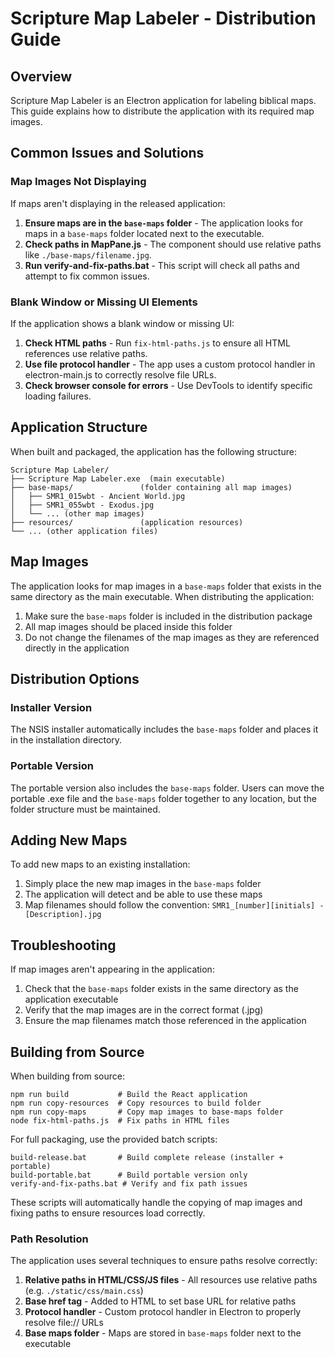 # Scripture Map Labeler - Distribution Guide

## Overview

Scripture Map Labeler is an Electron application for labeling biblical maps. This guide explains how to distribute the application with its required map images.

## Common Issues and Solutions

### Map Images Not Displaying

If maps aren't displaying in the released application:

1. **Ensure maps are in the `base-maps` folder** - The application looks for maps in a `base-maps` folder located next to the executable.
2. **Check paths in MapPane.js** - The component should use relative paths like `./base-maps/filename.jpg`.
3. **Run verify-and-fix-paths.bat** - This script will check all paths and attempt to fix common issues.

### Blank Window or Missing UI Elements

If the application shows a blank window or missing UI:

1. **Check HTML paths** - Run `fix-html-paths.js` to ensure all HTML references use relative paths.
2. **Use file protocol handler** - The app uses a custom protocol handler in electron-main.js to correctly resolve file URLs.
3. **Check browser console for errors** - Use DevTools to identify specific loading failures.

## Application Structure

When built and packaged, the application has the following structure:

```
Scripture Map Labeler/
├── Scripture Map Labeler.exe  (main executable)
├── base-maps/               (folder containing all map images)
│   ├── SMR1_015wbt - Ancient World.jpg
│   ├── SMR1_055wbt - Exodus.jpg
│   └── ... (other map images)
├── resources/               (application resources)
└── ... (other application files)
```

## Map Images

The application looks for map images in a `base-maps` folder that exists in the same directory as the main executable. When distributing the application:

1. Make sure the `base-maps` folder is included in the distribution package
2. All map images should be placed inside this folder
3. Do not change the filenames of the map images as they are referenced directly in the application

## Distribution Options

### Installer Version

The NSIS installer automatically includes the `base-maps` folder and places it in the installation directory.

### Portable Version

The portable version also includes the `base-maps` folder. Users can move the portable .exe file and the `base-maps` folder together to any location, but the folder structure must be maintained.

## Adding New Maps

To add new maps to an existing installation:

1. Simply place the new map images in the `base-maps` folder
2. The application will detect and be able to use these maps
3. Map filenames should follow the convention: `SMR1_[number][initials] - [Description].jpg`

## Troubleshooting

If map images aren't appearing in the application:

1. Check that the `base-maps` folder exists in the same directory as the application executable
2. Verify that the map images are in the correct format (.jpg)
3. Ensure the map filenames match those referenced in the application

## Building from Source

When building from source:

```
npm run build           # Build the React application
npm run copy-resources  # Copy resources to build folder
npm run copy-maps       # Copy map images to base-maps folder
node fix-html-paths.js  # Fix paths in HTML files
```

For full packaging, use the provided batch scripts:

```
build-release.bat       # Build complete release (installer + portable)
build-portable.bat      # Build portable version only
verify-and-fix-paths.bat # Verify and fix path issues
```

These scripts will automatically handle the copying of map images and fixing paths to ensure resources load correctly.

### Path Resolution

The application uses several techniques to ensure paths resolve correctly:

1. **Relative paths in HTML/CSS/JS files** - All resources use relative paths (e.g. `./static/css/main.css`)
2. **Base href tag** - Added to HTML to set base URL for relative paths
3. **Protocol handler** - Custom protocol handler in Electron to properly resolve file:// URLs
4. **Base maps folder** - Maps are stored in `base-maps` folder next to the executable
